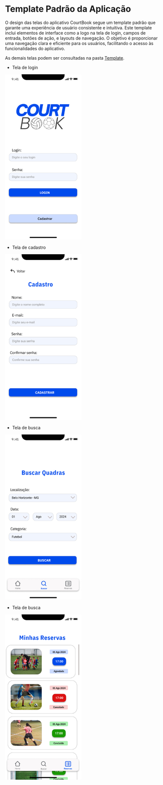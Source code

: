 # Template Padrão da Aplicação

O design das telas do aplicativo CourtBook segue um template padrão que garante uma experiência de usuário consistente e intuitiva. Este template inclui elementos de interface como a logo na tela de login, campos de entrada, botões de ação, e layouts de navegação. O objetivo é proporcionar uma navegação clara e eficiente para os usuários, facilitando o acesso às funcionalidades do aplicativo.

As demais telas podem ser consultadas na pasta [Template](https://github.com/ICEI-PUC-Minas-PMV-ADS/pmv-ads-2024-2-e3-proj-mov-t4-courtbook/tree/main/docs/img/Template_CourtBook).

* Tela de login

<img src="img/Template_CourtBook/template_courtbook_1.jpg" alt="CourtBook" width="250">

* Tela de cadastro

<img src="img/Template_CourtBook/template_courtbook_2.jpg" alt="CourtBook" width="250">

* Tela de busca

<img src="img/Template_CourtBook/template_courtbook_6.jpg" alt="CourtBook" width="250">

* Tela de busca

<img src="img/Template_CourtBook/template_courtbook_8.jpg" alt="CourtBook" width="250">
